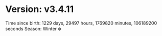 # Version: v3.4.11
Time since birth: 1229 days, 29497 hours, 1769820 minutes, 106189200 seconds
Season: Winter ❄️
